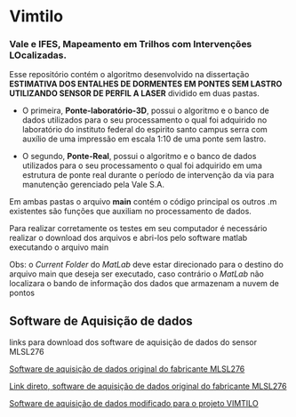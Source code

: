 # Vimtilo
### Vale e IFES, Mapeamento em Trilhos com Intervenções LOcalizadas.


Esse repositório contém o algoritmo desenvolvido na dissertação **ESTIMATIVA DOS ENTALHES DE DORMENTES EM PONTES SEM LASTRO UTILIZANDO SENSOR DE PERFIL A LASER**
dividido em duas pastas.

- O primeira, **Ponte-laboratório-3D**, possui o algoritmo e o banco de dados utilizados para o seu processamento o qual foi adquirido no laboratório do instituto federal do espirito santo campus serra com auxílio de uma impressão em escala 1:10 de uma ponte sem lastro.

- O segundo, **Ponte-Real**, possui o algoritmo e o banco de dados utilizados para o seu processamento o qual foi adquirido em uma estrutura de ponte real durante o período de intervenção da via para manutenção gerenciado pela Vale S.A.

Em ambas pastas o arquivo **main** contém o código principal os outros .m existentes são funções que auxiliam no processamento de dados.

Para realizar corretamente os testes em seu computador é necessário realizar o download dos arquivos e abri-los pelo software matlab executando o arquivo main

Obs: o *Current Folder* do *MatLab* deve estar direcionado para o destino do arquivo main que deseja ser executado, caso contrário o *MatLab* não localizara o bando de informação dos dados que armazenam a nuvem de pontos


## Software de Aquisição de dados

links para download dos software de aquisição de dados do sensor MLSL276

[Software de aquisição de dados original do fabricante MLSL276](https://www.wenglor.com/index.php?L=0&id=1148&tx_wsshoploader_pi1[url]=catalog/productDetail.jsf;jsessionid::2fRby-Npc6Ls2NlJg7M-umOeFBqNYwEu6CoA_SAPOSQonLixnzH0JzeTUavcw46w;saplb_*::(J2EE2811920)2811950;;wec-appid::Shop_1000_EXT_EN;;itemKey::MLSL276;;wec-locale::en_US;;ifr::y)

[Link direto, software de aquisição de dados original do fabricante MLSL276](https://www.wenglor.com/fileadmin/functions/wdm.php?dfile=SDK_Windows_Linux_weCat3D_1.2.0.zip&pfad=fileadmin/download/SOFTWARE/&sfile=SDK_Windows_Linux_weCat3D_1.2.0.zip&zip=false)


[Software de aquisição de dados modificado para o projeto VIMTILO](https://www.dropbox.com/s/vs0yw5p3ww2lnqf/weCat3D_SDK_Windows_QT_C%2B%2B_V_2_1_3.rar?dl=0)
